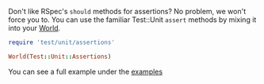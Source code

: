 Don't like RSpec's `should` methods for assertions? No problem, we won't force you to. You can use the familiar Test::Unit `assert` methods by mixing it into your [World](a-whole-new-world).

```ruby
require 'test/unit/assertions'

World(Test::Unit::Assertions)
```

You can see a full example under the [examples](http://github.com/cucumber/cucumber/tree/master/examples%2Ftest_unit)